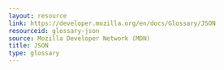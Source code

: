 ```yaml
---
layout: resource
link: https://developer.mozilla.org/en/docs/Glossary/JSON
resourceid: glossary-json
source: Mozilla Developer Network (MDN)
title: JSON
type: glossary
---
```


